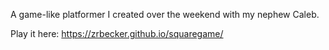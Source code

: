 A game-like platformer I created over the weekend with my nephew Caleb.

Play it here: https://zrbecker.github.io/squaregame/
